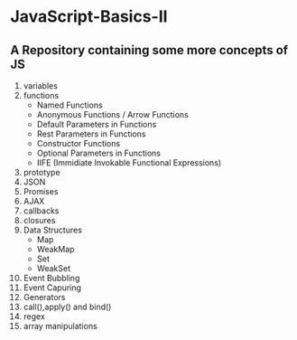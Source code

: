 # JavaScript-Basics-II
A Repository containing some more concepts of JS
-------------------------------------------------

1. variables
2. functions
   	* Named Functions
	* Anonymous Functions / Arrow Functions
	* Default Parameters in Functions
	* Rest Parameters in Functions
	* Constructor Functions
	* Optional Parameters in Functions
	* IIFE (Immidiate Invokable Functional Expressions)
3. prototype
4. JSON
5. Promises
6. AJAX
7. callbacks
8. closures
9. Data Structures
	* Map
	* WeakMap
	* Set
	* WeakSet
10. Event Bubbling
11. Event Capuring
12. Generators
13. call(),apply() and bind()
14. regex
15. array manipulations
